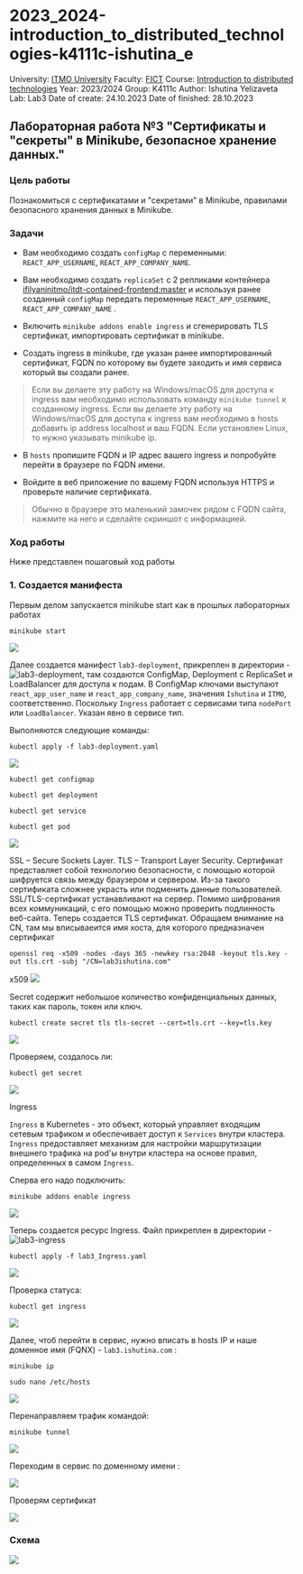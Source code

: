 # 2023_2024-introduction_to_distributed_technologies-k4111c-ishutina_e
University: [ITMO University](https://itmo.ru/ru/)
Faculty: [FICT](https://fict.itmo.ru)
Course: [Introduction to distributed technologies](https://github.com/itmo-ict-faculty/introduction-to-distributed-technologies)
Year: 2023/2024
Group: K4111с
Author: Ishutina Yelizaveta
Lab: Lab3
Date of create: 24.10.2023
Date of finished: 28.10.2023

## Лабораторная работа №3 "Сертификаты и "секреты" в Minikube, безопасное хранение данных."

### Цель работы
Познакомиться с сертификатами и "секретами" в Minikube, правилами безопасного хранения данных в Minikube. 

### Задачи
- Вам необходимо создать `configMap` с переменными: `REACT_APP_USERNAME`, `REACT_APP_COMPANY_NAME`.

- Вам необходимо создать `replicaSet` с 2 репликами контейнера [ifilyaninitmo/itdt-contained-frontend:master](https://hub.docker.com/repository/docker/ifilyaninitmo/itdt-contained-frontend) и используя ранее созданный `configMap` передать переменные `REACT_APP_USERNAME`, `REACT_APP_COMPANY_NAME` .

- Включить `minikube addons enable ingress` и сгенерировать TLS сертификат, импортировать сертификат в minikube. 

- Создать ingress в minikube, где указан ранее импортированный сертификат, FQDN по которому вы будете заходить и имя сервиса который вы создали ранее.

> Если вы делаете эту работу на Windows/macOS для доступа к ingress вам необходимо использовать команду `minikube tunnel` к созданному ingress. 
> Если вы делаете эту работу на Windows/macOS для доступа к ingress вам необходимо в hosts добавить ip address localhost и ваш FQDN. Если установлен Linux, то нужно указывать minikube ip.

- В `hosts` пропишите FQDN и IP адрес вашего ingress и попробуйте перейти в браузере по FQDN имени. 

- Войдите в веб приложение по вашему FQDN используя HTTPS и проверьте наличие сертификата.

> Обычно в браузере это маленький замочек рядом с FQDN сайта, нажмите на него и сделайте скриншот с информацией.

### Ход работы
Ниже представлен пошаговый ход работы 

### 1. Создается манифеста
Первым делом запускается minikube start как в прошлых лабораторных работах
```
minikube start
```
![](/lab3/image/10.png)

Далее создается манифест `lab3-deployment`, прикреплен в директории - ![lab3-deployment](/lab3/manifest/lab3-deployment.yaml), там создаются ConfigMap, Deployment с ReplicaSet и LoadBalancer для доступа к подам. 
В ConfigMap ключами выступают `react_app_user_name` и `react_app_company_name`, значения `Ishutina` и `ITMO`, соответственно.
Поскольку `Ingress` работает с сервисами типа `nodePort` или `LoadBalancer`. Указан явно в сервисе тип. 

Выполняются следующие команды:
```
kubectl apply -f lab3-deployment.yaml
```
![](/lab3/image/20.png)
```
kubectl get configmap
```
```
kubectl get deployment
```
```
kubectl get service
```
```
kubectl get pod
```
![](/lab3/image/30.png)

SSL – Secure Sockets Layer. 
TLS – Transport Layer Security. 
Сертификат представляет собой технологию безопасности, с помощью которой шифруется связь между браузером и сервером. Из-за такого сертификата сложнее украсть или подменить данные пользователей. SSL/TLS-сертификат устанавливают на сервер. Помимо шифрования всех коммуникаций, с его помощью можно проверить подлинность веб-сайта.
Теперь создается TLS сертификат. Обращаем внимание на CN, там мы вписываеится имя хоста, для которого предназначен сертификат
```
openssl req -x509 -nodes -days 365 -newkey rsa:2048 -keyout tls.key -out tls.crt -subj "/CN=lab3ishutina.com"
```
x509 
![](/lab3/image/40.png)


Secret содержит небольшое количество конфиденциальных данных, таких как пароль, токен или ключ.
```
kubectl create secret tls tls-secret --cert=tls.crt --key=tls.key
```
![](/lab3/image/50.png)

Проверяем, создалось ли:
```
kubectl get secret
```
![](/lab3/image/110.png)

Ingress

`Ingress` в Kubernetes - это объект, который управляет входящим сетевым трафиком и обеспечивает доступ к `Services` внутри кластера. `Ingress` предоставляет механизм для настройки маршрутизации внешнего трафика на pod'ы внутри кластера на основе правил, определенных в самом `Ingress`.

Сперва его надо подключить:
```
minikube addons enable ingress
```

![](/lab3/image/60.png)

Теперь создается ресурс Ingress. Файл прикреплен в директории - ![lab3-ingress](/lab3/manifest/lab3-ingress.yaml)
```
kubectl apply -f lab3_Ingress.yaml
```
![](/lab3/image/70.png)

Проверка статуса:
```
kubectl get ingress
```
![](/lab3/image/80.png)

Далее, чтоб перейти в сервис, нужно вписать в hosts IP и наше доменное имя (FQNX) - `lab3.ishutina.com` :
```
minikube ip
```
```
sudo nano /etc/hosts
```
![](/lab3/image/90.png)

Перенаправляем трафик командой: 
```
minikube tunnel
```
![](/lab3/image/100.png)

Переходим в сервис по доменному имени :

![](/lab3/image/photo_2023-11-01_22-47-42.jpg)

Проверям сертификат

![](/lab3/image/photo_2023-11-01_22-48-12.jpg)

### Схема


![](/lab3/image/200.png)
